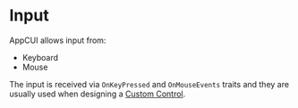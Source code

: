 # Input

AppCUI allows input from:
* Keyboard
* Mouse

The input is received via `OnKeyPressed` and `OnMouseEvents` traits and they are usually used when designing a [Custom Control](../chapter-3/custom_controls.md).
